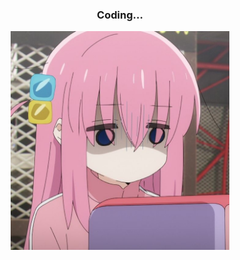 <div align="center">
  <h3>Coding...</h3>
  <img src="bocchipfp.jpeg" width=350 height=350 />
</div>
